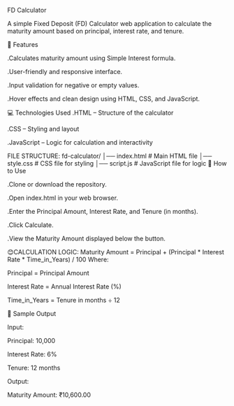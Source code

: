 FD Calculator

A simple Fixed Deposit (FD) Calculator web application to calculate the maturity amount based on principal, interest rate, and tenure.

🌟 Features

 .Calculates maturity amount using Simple Interest formula.

.User-friendly and responsive interface.

.Input validation for negative or empty values.

.Hover effects and clean design using HTML, CSS, and JavaScript.

💻 Technologies Used
.HTML – Structure of the calculator

.CSS – Styling and layout

.JavaScript – Logic for calculation and interactivity

FILE STRUCTURE:
fd-calculator/
│── index.html      # Main HTML file
│── style.css       # CSS file for styling
│── script.js       # JavaScript file for logic
🚀 How to Use

.Clone or download the repository.

.Open index.html in your web browser.

.Enter the Principal Amount, Interest Rate, and Tenure (in months).

.Click Calculate.

.View the Maturity Amount displayed below the button.

😊CALCULATION LOGIC:
Maturity Amount = Principal + (Principal * Interest Rate * Time_in_Years) / 100
Where:

Principal = Principal Amount

Interest Rate = Annual Interest Rate (%)

Time_in_Years = Tenure in months ÷ 12


📸 Sample Output

Input:

Principal: 10,000

Interest Rate: 6%

Tenure: 12 months

Output:

Maturity Amount: ₹10,600.00
